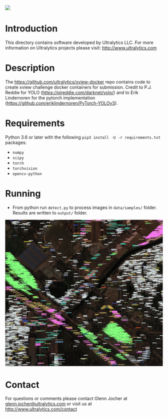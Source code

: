 <img src="https://storage.googleapis.com/ultralytics/UltralyticsLogoName1000×676.png" width="200">  

# Introduction

This directory contains software developed by Ultralytics LLC. For more information on Ultralytics projects please visit:
http://www.ultralytics.com  

# Description

The https://github.com/ultralytics/xview-docker repo contains code to create xview challenge docker containers for submission. Credit to P.J. Reddie for YOLO (https://pjreddie.com/darknet/yolo/) and to Erik Lindernoren for the pytorch implementation (https://github.com/eriklindernoren/PyTorch-YOLOv3).

# Requirements

Python 3.6 or later with the following `pip3 install -U -r requirements.txt` packages:

- `numpy`
- `scipy`
- `torch`
- `torchvision`
- `opencv-python`

# Running
- From python run `detect.py` to process images in `data/samples/` folder. Results are written to  `output/` folder.

![Alt](https://github.com/ultralytics/xview/blob/master/output_img/1047.jpg "example")

# Contact

For questions or comments please contact Glenn Jocher at glenn.jocher@ultralytics.com or visit us at http://www.ultralytics.com/contact
